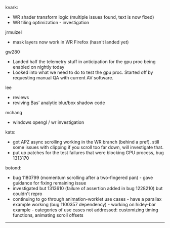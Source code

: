 kvark:
* WR shader transform logic (multiple issues found, text is now fixed)
* WR tiling optimization - investigation



jrmuizel
* mask layers now work in WR Firefox (hasn't landed yet)



gw280
* Landed half the telemetry stuff in anticipation for the gpu proc being enabled on nightly today
* Looked into what we need to do to test the gpu proc. Started off by requesting manual QA with current AV software.



lee
* reviews
* reviving Bas' analytic blur/box shadow code



mchang
* windows opengl / wr investigation



kats:
* got APZ async scrolling working in the WR branch (behind a pref). still some issues with clipping if you scroll too far down, will investigate that.
* put up patches for the test failures that were blocking GPU process, bug 1313170



botond:
  - bug 1180799 (momentum scrolling after a two-fingered pan) - gave guidance for fixing remaining issue
  - investigated but 1313610 (failure of assertion added in bug 1228210) but couldn't repro
  - continuing to go through animation-worklet use cases
          - have a parallax example working (bug 1100357 dependency)
          - working on hidey-bar example
          - categories of use cases not addressed: customizing timing functions, animating scroll offsets

________________


